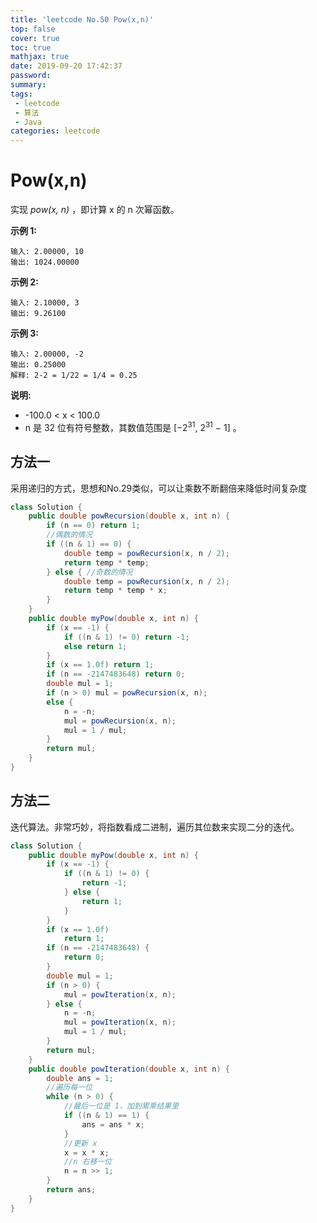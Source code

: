 ```yaml
---
title: 'leetcode No.50 Pow(x,n)'
top: false
cover: true
toc: true
mathjax: true
date: 2019-09-20 17:42:37
password:
summary:
tags:
 - leetcode
 - 算法
 - Java
categories: leetcode
---
```


# Pow(x,n)

实现 *pow(x, n)* ，即计算 x 的 n 次幂函数。

**示例 1:**

    输入: 2.00000, 10
    输出: 1024.00000

**示例 2:**

    输入: 2.10000, 3
    输出: 9.26100

**示例 3:**

    输入: 2.00000, -2
    输出: 0.25000
    解释: 2-2 = 1/22 = 1/4 = 0.25

**说明:**

* -100.0 < x < 100.0
* n 是 32 位有符号整数，其数值范围是 [−2<sup>31</sup>,  2<sup>31</sup> − 1] 。

## 方法一

采用递归的方式，思想和No.29类似，可以让乘数不断翻倍来降低时间复杂度

```java
class Solution {
    public double powRecursion(double x, int n) {
        if (n == 0) return 1;
        //偶数的情况
        if ((n & 1) == 0) {
            double temp = powRecursion(x, n / 2);
            return temp * temp;
        } else { //奇数的情况
            double temp = powRecursion(x, n / 2);
            return temp * temp * x;
        }
    }
    public double myPow(double x, int n) {
        if (x == -1) {
            if ((n & 1) != 0) return -1;
            else return 1;
        }
        if (x == 1.0f) return 1;
        if (n == -2147483648) return 0;
        double mul = 1;
        if (n > 0) mul = powRecursion(x, n);
        else {
            n = -n;
            mul = powRecursion(x, n);
            mul = 1 / mul;
        }
        return mul;
    }
}
```

## 方法二

迭代算法。非常巧妙，将指数看成二进制，遍历其位数来实现二分的迭代。

```java
class Solution {
    public double myPow(double x, int n) {
        if (x == -1) {
            if ((n & 1) != 0) {
                return -1;
            } else {
                return 1;
            }
        }
        if (x == 1.0f)
            return 1;
        if (n == -2147483648) {
            return 0;
        }
        double mul = 1;
        if (n > 0) {
            mul = powIteration(x, n);
        } else {
            n = -n;
            mul = powIteration(x, n);
            mul = 1 / mul;
        }
        return mul;
    }
    public double powIteration(double x, int n) {
        double ans = 1;
        //遍历每一位
        while (n > 0) {
            //最后一位是 1，加到累乘结果里
            if ((n & 1) == 1) {
                ans = ans * x;
            }
            //更新 x
            x = x * x;
            //n 右移一位
            n = n >> 1;
        }
        return ans;
    }
}
```
